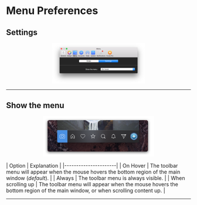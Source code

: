 # Menu Preferences

## Settings

<p style="text-align: center; margin-top: 1em;"><img src="/preferences/assets/menu-settings.png" width="50%" height="50%" /></p>

------ 

## Show the menu

<p style="text-align: center; margin-top: 1em;"><img src="/preferences/assets/menu.png" width="60%" height="60%" /></p>

| Option | Explanation |
|----------------------|
| On Hover | The toolbar menu will appear when the mouse hovers the bottom region of the main window (_default_). |
| Always | The toolbar menu is always visible. |
| When scrolling up | The toolbar menu will appear when the mouse hovers the bottom region of the main window, or when scrolling content up. |

------